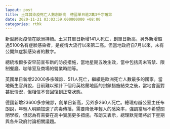 ```yaml
---
layout: post
title: 土耳其染疫死亡人數創新高　德國單日逾2萬3千宗確診
date: 2020-11-21 03:03:59.000000000 +08:00
categories: rthk
---
```


新型肺炎疫情在歐洲持續。土耳其單日新增141人死亡，創單日新高，另外新增超過5100名有症狀感染者，是疫情大流行以來第二高。但當地政府自7月以來，未有公開無症狀感染者的數字。

總統埃爾多安早前宣布新的防疫措施，當地星期五晚生效，當中包括周末宵禁、限制餐廳、咖啡室及商場的營業時間等。

英國單日新增22000多宗確診、511人死亡，繼續是歐洲死亡人數最多的國家。當地衛生官員說，目前難以預計下個月英格蘭地區的封鎖措施結束之後，當地會面對甚麽情況，但相信不會回復到正常狀態。

德國新增23600多宗確診，創單日新高，另外多260人死亡。總理府辦公室主任布朗說，年輕人明顯加速了病毒傳播，需要降低年輕人的感染率，強調當局不希望關閉學校，但認為有需要在高中實施更多措施。布朗又表示，總理默克爾將於下星期與各州政府討論相關議題。
